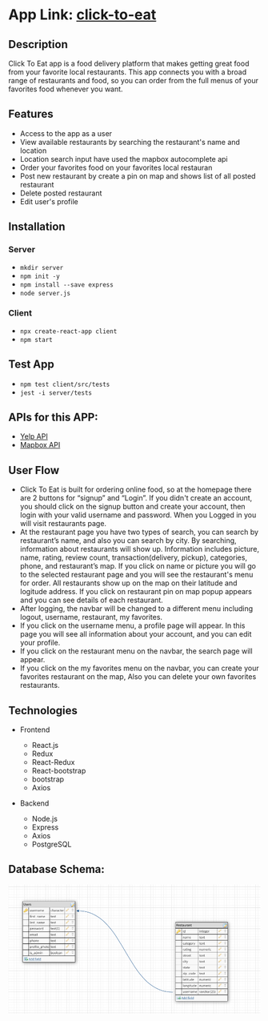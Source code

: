 # App Link: [click-to-eat](https://click-client.herokuapp.com/)

## Description
Click To Eat app is a food delivery platform that makes getting great food from your favorite local restaurants. This app connects you with a broad range of restaurants and food, so you can order from the full menus of your favorites food whenever you want.


## Features
- Access to the app as a user
- View available restaurants by searching the restaurant's name and location
- Location search input have used the mapbox autocomplete api
- Order your favorites food on your favorites local restauran
- Post new restaurant by create a pin on map and shows list of all posted restaurant
- Delete posted restaurant
- Edit user's profile

## Installation
### Server
- `mkdir server`
- `npm init -y`
- `npm install --save express`
- `node server.js`

### Client
- `npx create-react-app client`
- `npm start`

## Test App
- `npm test client/src/tests`
- `jest -i server/tests`



## APIs for this APP:
- [Yelp API](https://www.yelp.com/developers/documentation/v3)
- [Mapbox API](https://docs.mapbox.com/mapbox-gl-js/api/map/)


## User Flow
- Click To Eat is built for ordering online food, so at the homepage there are 2 buttons for “signup” and “Login”. If you didn't create an account, you should click on the signup button and create your account, then login with your valid username and password. When you Logged in you will visit restaurants page. 
- At the restaurant page you have two types of search, you can search by restaurant’s name, and also you can search by city. By searching, information about restaurants will show up. Information includes picture, name, rating, review count, transaction(delivery, pickup), categories, phone, and restaurant’s map. If you click on name or picture you will go to the selected restaurant page and you will see the restaurant's menu for order. All restaurants show up on the map on their latitude and logitude address. If you click on restaurant pin on map popup appears and you can see details of each restaurant. 
- After logging, the navbar will be changed to a different menu including logout, username, restaurant, my favorites.
- If you click on the username menu, a profile page will appear. In this page you will see all information about your account, and you can edit your profile.
- If you click on the restaurant menu on the navbar, the search page will appear.
- If you click on the my favorites menu on the navbar, you can create your favorites restaurant on the map, Also you can delete your own favorites restaurants.

## Technologies
- Frontend
    - React.js
    - Redux
    - React-Redux
    - React-bootstrap
    - bootstrap
    - Axios
    
- Backend 
    - Node.js
    - Express
    - Axios
    - PostgreSQL    

## Database Schema:
![db_schema](src/assets/DB-Schema.png)
